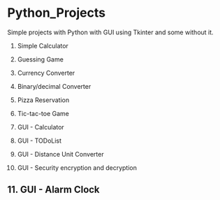 # Python_Projects

Simple projects with Python with GUI using Tkinter and some without it. 

1. Simple Calculator

2. Guessing Game

3. Currency Converter

4. Binary/decimal Converter

5. Pizza Reservation

6. Tic-tac-toe Game

7. GUI - Calculator 

8. GUI - TODoList

9. GUI - Distance Unit Converter

10. GUI - Security encryption and decryption

## 11. GUI - Alarm Clock
